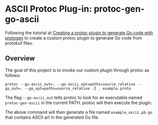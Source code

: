 # ASCII Protoc Plug-in: protoc-gen-go-ascii

Following the tutorial at [Creating a protoc plugin to generate Go code with protogen](https://rotemtam.com/2021/03/22/creating-a-protoc-plugin-to-gen-go-code/) to create a custom protoc plugin to generate Go code from protobuf files.

## Overview

The goal of this project is to invoke our custom plugin through protoc as follows:

`protoc --go-ascii_out=. --go-ascii_opt=paths=source_relative --go_out=. --go_opt=paths=source_relative -I . example.proto`

The flag `--go-ascii_out` tells protoc to look for an executable named `protoc-gen-ascii` in the current PATH. protoc will then execute the plugin.

The above command will then generate a file named `example_ascii.pb.go` that contains ASCII art in the generated Go file.
